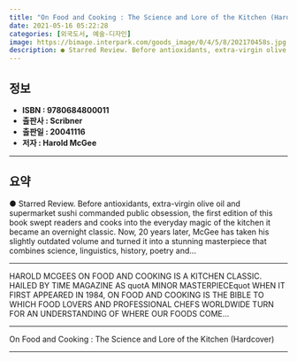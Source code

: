 ```yaml
---
title: "On Food and Cooking : The Science and Lore of the Kitchen (Hardcover)"
date: 2021-05-16 05:22:28
categories: [외국도서, 예술-디자인]
image: https://bimage.interpark.com/goods_image/0/4/5/8/202170458s.jpg
description: ● Starred Review. Before antioxidants, extra-virgin olive oil and supermarket sushi commanded public obsession, the first edition of this book swept readers an
---
```


## **정보**

- **ISBN : 9780684800011**
- **출판사 : Scribner**
- **출판일 : 20041116**
- **저자 : Harold McGee**

------



## **요약**

●  Starred Review. Before antioxidants, extra-virgin olive oil and supermarket sushi commanded public obsession, the first edition of this book swept readers and cooks into the everyday magic of the kitchen it became an overnight classic. Now, 20 years later, McGee has taken his slightly outdated volume and turned it into a stunning masterpiece that combines science, linguistics, history, poetry and...

------

HAROLD MCGEES ON FOOD AND COOKING IS A KITCHEN CLASSIC. HAILED BY TIME MAGAZINE AS quotA MINOR MASTERPIECEquot WHEN IT FIRST APPEARED IN 1984, ON FOOD AND COOKING IS THE BIBLE TO WHICH FOOD LOVERS AND PROFESSIONAL CHEFS WORLDWIDE TURN FOR AN UNDERSTANDING OF WHERE OUR FOODS COME... 

------


On Food and Cooking : The Science and Lore of the Kitchen (Hardcover) 

------


